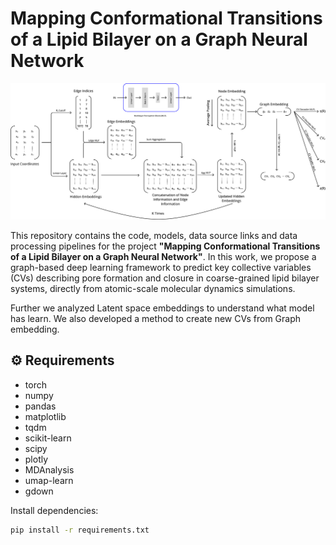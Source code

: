 # Mapping Conformational Transitions of a Lipid Bilayer on a Graph Neural Network

![GNN Architecture](./images/GNN%20Architecture.png)

This repository contains the code, models, data source links and data processing pipelines for the project **"Mapping Conformational Transitions of a Lipid Bilayer on a Graph Neural Network"**. In this work, we propose a graph-based deep learning framework to predict key collective variables (CVs) describing pore formation and closure in coarse-grained lipid bilayer systems, directly from atomic-scale molecular dynamics simulations.

Further we analyzed Latent space embeddings to understand what model has learn. We also developed a method to create new CVs from Graph embedding.

## ⚙️ Requirements

- torch
- numpy
- pandas
- matplotlib
- tqdm
- scikit-learn
- scipy
- plotly
- MDAnalysis
- umap-learn
- gdown

Install dependencies:

```bash
pip install -r requirements.txt
